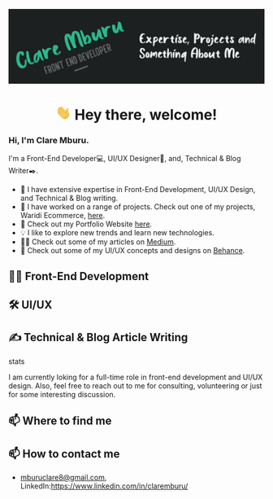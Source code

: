 ![Header](https://github.com/claremburu/claremburu/blob/main/readme-header.jpg)

<h1 align="center">
<img src="https://github.com/claremburu/claremburu/blob/main/wave.gif" width="30px"> Hey there, welcome!
</h1>

### Hi, I'm Clare Mburu.<br />
I'm a Front-End Developer💻, UI/UX Designer🎨, and, Technical & Blog Writer✒️.<br />
  
- 👯 I have extensive expertise in Front-End Development, UI/UX Design, and Technical & Blog writing.<br /> 
- 🔭 I have worked on a range of projects. Check out one of my projects, Waridi Ecommerce, [here](https://github.com/claremburu/waridi).<br />
- 🌱 Check out my Portfolio Website [here](https://claremburu.netlify.app/).<br />
- 💡 I like to explore new trends and learn new technologies.<br />
- ✍🏼 Check out some of my articles on [Medium](https://claremburu.medium.com/).<br />
- 🚧 Check out some of my UI/UX concepts and designs on [Behance](https://www.behance.net/claremburu).<br />

## 👩‍💻 Front-End Development
## 🛠️ UI/UX 
## ✍️ Technical & Blog Article Writing
stats

I am currently loking for a full-time role in front-end development and UI/UX design. 
Also, feel free to reach out to me for consulting, volunteering or just for some interesting discussion.

## 📫 Where to find me

## 📫 How to contact me
-  mburuclare8@gmail.com, LinkedIn:https://www.linkedin.com/in/claremburu/
